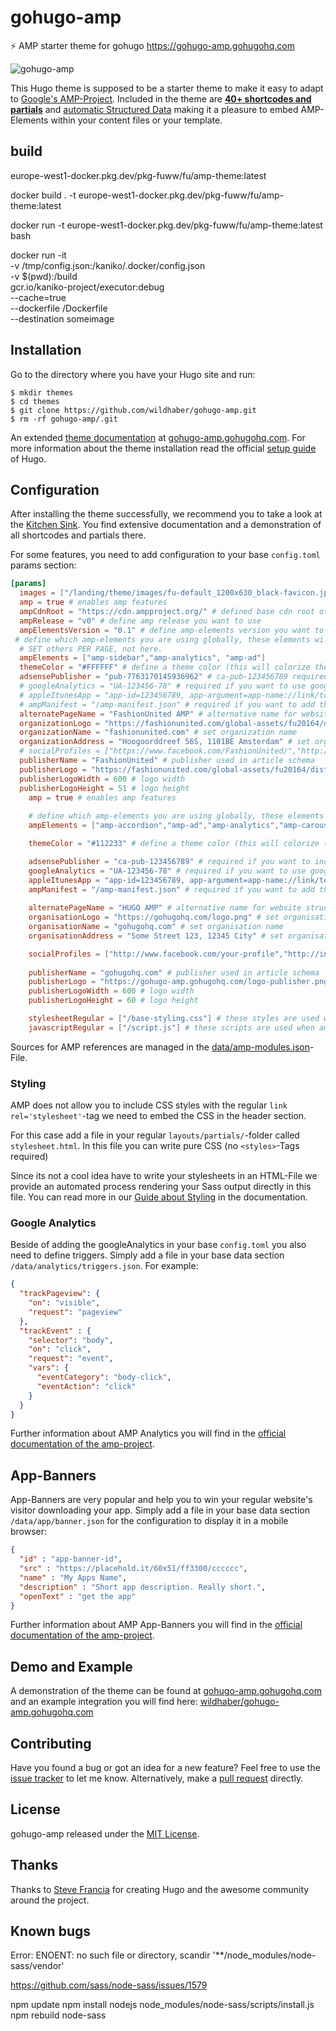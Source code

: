 # gohugo-amp
⚡ AMP starter theme for gohugo https://gohugo-amp.gohugohq.com

![gohugo-amp](https://github.com/wildhaber/gohugo-amp/blob/master/images/tn.png)

This Hugo theme is supposed to be a starter theme to make it easy to adapt to [Google's AMP-Project](https://www.ampproject.org/). Included in the theme are [**40+ shortcodes and partials**](https://gohugo-amp.gohugohq.com/shortcodes/) and [automatic Structured Data](https://gohugo-amp.gohugohq.com/schema/) making it a pleasure to embed AMP-Elements within your content files or your template.

## build

europe-west1-docker.pkg.dev/pkg-fuww/fu/amp-theme:latest

docker build . -t europe-west1-docker.pkg.dev/pkg-fuww/fu/amp-theme:latest

docker run -t europe-west1-docker.pkg.dev/pkg-fuww/fu/amp-theme:latest bash


docker run -it \
  -v /tmp/config.json:/kaniko/.docker/config.json \
  -v $(pwd):/build \
  gcr.io/kaniko-project/executor:debug \
  --cache=true \
  --dockerfile /Dockerfile \
  --destination someimage


## Installation

Go to the directory where you have your Hugo site and run:

```
$ mkdir themes
$ cd themes
$ git clone https://github.com/wildhaber/gohugo-amp.git
$ rm -rf gohugo-amp/.git
```

An extended [theme documentation](https://gohugo-amp.gohugohq.com) at [gohugo-amp.gohugohq.com](https://gohugo-amp.gohugohq.com). For more information about the theme installation read the official [setup guide](https://gohugo.io/overview/installing/) of Hugo.

## Configuration

After installing the theme successfully, we recommend you to take a look at the [Kitchen Sink](https://gohugo-amp.gohugohq.com/kitchen-sink). You find extensive documentation and a demonstration of all shortcodes and partials there.

For some features, you need to add configuration to your base `config.toml` params section:

```toml
[params]
  images = ["/landing/theme/images/fu-default_1200x630_black-favicon.jpg"]
  amp = true # enables amp features
  ampCdnRoot = "https://cdn.ampproject.org/" # defined base cdn root of the amp projects files
  ampRelease = "v0" # define amp release you want to use
  ampElementsVersion = "0.1" # define amp-elements version you want to use
 # define which amp-elements you are using globally, these elements will be included in every page
  # SET others PER PAGE, not here.
  ampElements = ["amp-sidebar","amp-analytics", "amp-ad"]
  themeColor = "#FFFFFF" # define a theme color (this will colorize the android address-bar)
  adsensePublisher = "pub-7763170145936962" # ca-pub-123456789 required if you want to include google adsense
  # googleAnalytics = "UA-123456-78" # required if you want to use google analytics
  # appleItunesApp = "app-id=123456789, app-argument=app-name://link/to/app-content" # required if you want to add an app banner with iOS app
  # ampManifest = "/amp-manifest.json" # required if you want to add the app-banner feature
  alternatePageName = "FashionUnited AMP" # alternative name for website structured data
  organizationLogo = "https://fashionunited.com/global-assets/fu20164/dist/images/schema-org/logo-600x51.png" # set organization logo for structured data
  organizationName = "fashionunited.com" # set organization name
  organizationAddress = "Hoogoorddreef 56S, 1101BE Amsterdam" # set organization address
  # socialProfiles = ["https://www.facebook.com/FashionUnited/","http://instagram.com/yourProfile","http://www.linkedin.com/in/yourprofile","http://plus.google.com/your_profile"]  # https://twitter.com/FashionUnited for sameAs in organization's structured data
  publisherName = "FashionUnited" # publisher used in article schema
  publisherLogo = "https://fashionunited.com/global-assets/fu20164/dist/images/schema-org/logo-600x51.png" # https://developers.google.com/search/docs/data-types/articles#logo-guidelines
  publisherLogoWidth = 600 # logo width
  publisherLogoHeight = 51 # logo height
    amp = true # enables amp features
   
    # define which amp-elements you are using globally, these elements will be included in every page
    ampElements = ["amp-accordion","amp-ad","amp-analytics","amp-carousel","amp-iframe","amp-app-banner","amp-dynamic-css-classes","amp-form","amp-fx-flying-carpet","amp-image-lightbox","amp-lightbox","amp-sidebar","amp-social-share","amp-sticky-ad","amp-user-notification"]

    themeColor = "#112233" # define a theme color (this will colorize the android address-bar)

    adsensePublisher = "ca-pub-123456789" # required if you want to include google adsense
    googleAnalytics = "UA-123456-78" # required if you want to use google analytics
    appleItunesApp = "app-id=123456789, app-argument=app-name://link/to/app-content" # required if you want to add an app banner with iOS app
    ampManifest = "/amp-manifest.json" # required if you want to add the app-banner feature
    
    alternatePageName = "HUGO AMP" # alternative name for website structured data
    organisationLogo = "https://gohugohq.com/logo.png" # set organisation logo for structured data
    organisationName = "gohugohq.com" # set organisation name
    organisationAddress = "Some Street 123, 12345 City" # set organisation address

    socialProfiles = ["http://www.facebook.com/your-profile","http://instagram.com/yourProfile","http://www.linkedin.com/in/yourprofile","http://plus.google.com/your_profile"]  # for sameAs in organisation's structured data
    
    publisherName = "gohugohq.com" # publisher used in article schema
    publisherLogo = "https://gohugo-amp.gohugohq.com/logo-publisher.png" # https://developers.google.com/search/docs/data-types/articles#logo-guidelines
    publisherLogoWidth = 600 # logo width
    publisherLogoHeight = 60 # logo height

    stylesheetRegular = ["/base-styling.css"] # these styles are used when amp is disabled for a specific page
    javascriptRegular = ["/script.js"] # these scripts are used when amp is disabled for a specific page

```

Sources for AMP references are managed in the [data/amp-modules.json](data/amp-modules.json)-File.

### Styling

AMP does not allow you to include CSS styles with the regular `link rel='stylesheet'`-tag we need to embed the CSS in the header section.

For this case add a file in your regular `layouts/partials/`-folder called `stylesheet.html`. In this file you can write pure CSS (no `<styles>`-Tags required) 

Since its not a cool idea have to write your stylesheets in an HTML-File we provide an automated process rendering your Sass output directly in this file. You can read more in our [Guide about Styling](https://gohugo-amp.gohugohq.com/styling/) in the documentation.


### Google Analytics

Beside of adding the googleAnalytics in your base `config.toml` you also need to define triggers. Simply add a file in your base data section `/data/analytics/triggers.json`. For example:

```json
{
  "trackPageview": {
    "on": "visible",
    "request": "pageview"
  },
  "trackEvent" : {
    "selector": "body",
    "on": "click",
    "request": "event",
    "vars": {
      "eventCategory": "body-click",
      "eventAction": "click"
    }
  }
}
```

Further information about AMP Analytics you will find in the [official documentation of the amp-project](https://www.ampproject.org/docs/reference/components/amp-analytics).

## App-Banners

App-Banners are very popular and help you to win your regular website's visitor downloading your app. Simply add a file in your base data section `/data/app/banner.json` for the configuration to display it in a mobile browser:

```json
{
  "id" : "app-banner-id",
  "src" : "https://placehold.it/60x51/ff3300/cccccc",
  "name" : "My Apps Name",
  "description" : "Short app description. Really short.",
  "openText" : "get the app"
}
```

Further information about AMP App-Banners you will find in the [official documentation of the amp-project](https://www.ampproject.org/docs/reference/components/amp-app-banner).

## Demo and Example

A demonstration of the theme can be found at [gohugo-amp.gohugohq.com](https://gohugo-amp.gohugohq.com) and an example integration you will find here:
[wildhaber/gohugo-amp.gohugohq.com](https://github.com/wildhaber/gohugo-amp.gohugohq.com)

## Contributing

Have you found a bug or got an idea for a new feature? Feel free to use the [issue tracker](https://github.com/wildhaber/gohugo-amp/issues) to let me know. Alternatively, make a [pull request](https://github.com/wildhaber/gohugo-amp/pulls) directly.

## License

gohugo-amp released under the [MIT License](LICENSE).

## Thanks

Thanks to [Steve Francia](https://github.com/spf13) for creating Hugo and the awesome community around the project.

## Known bugs

Error: ENOENT: no such file or directory, scandir '**/node_modules/node-sass/vendor'

https://github.com/sass/node-sass/issues/1579

  npm update
  npm install
  nodejs node_modules/node-sass/scripts/install.js
  npm rebuild node-sass